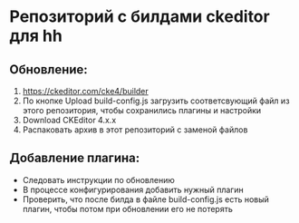 # Репозиторий с билдами ckeditor для hh

## Обновление:

1. https://ckeditor.com/cke4/builder
2. По кнопке Upload build-config.js загрузить соответсвующий файл из этого репозитория, чтобы сохранились плагины и настройки
3. Download CKEditor 4.x.x
4. Распаковать архив в этот репозиторий с заменой файлов

## Добавление плагина:

- Следовать инструкции по обновлению
- В процессе конфигурирования добавить нужный плагин
- Проверить, что после билда в файле build-config.js есть новый плагин, чтобы потом при обновлении его не потерять
